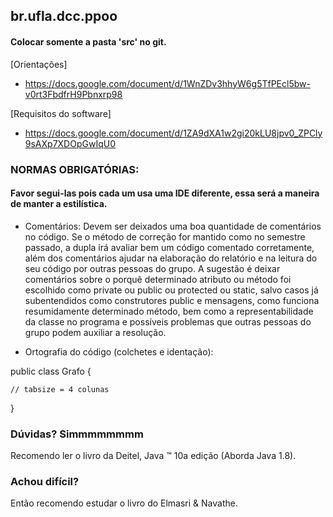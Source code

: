 ## br.ufla.dcc.ppoo

#### Colocar somente a pasta 'src' no git.

[Orientações]
- https://docs.google.com/document/d/1WnZDv3hhyW6g5TfPEcl5bw-v0rt3FbdfrH9Pbnxrp98

[Requisitos do software]
- https://docs.google.com/document/d/1ZA9dXA1w2gi20kLU8jpv0_ZPCly9sAXp7XDOpGwIqU0

### NORMAS OBRIGATÓRIAS:

#### Favor segui-las pois cada um usa uma IDE diferente, essa será a maneira de manter a estilística.

- Comentários: Devem ser deixados uma boa quantidade de comentários no código. Se o método de correção for mantido como no semestre passado, a dupla irá avaliar bem um código comentado corretamente, além dos comentários ajudar na elaboração do relatório e na leitura do seu código por outras pessoas do grupo. A sugestão é deixar comentários sobre o porquê determinado atributo ou método foi escolhido como private ou public ou protected ou static, salvo casos já subentendidos como construtores public e mensagens, como funciona resumidamente determinado método, bem como a representabilidade da classe no programa e possíveis problemas que outras pessoas do grupo podem auxiliar a resolução.

- Ortografia do código (colchetes e identação):

public class  Grafo {

	// tabsize = 4 colunas
	
}

### Dúvidas? Simmmmmmmm

Recomendo ler o livro da Deitel, Java ™ 10a edição (Aborda Java 1.8).

### Achou difícil?

Então recomendo estudar o livro do Elmasri & Navathe.
